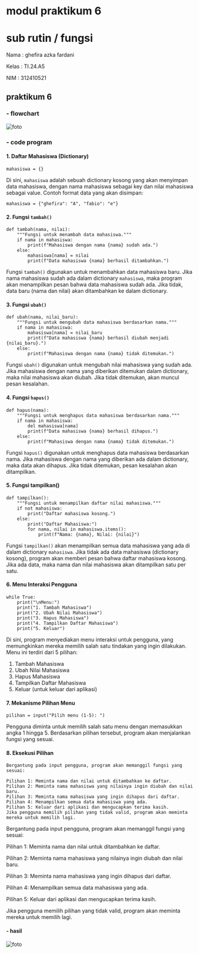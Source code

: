 # modul praktikum 6
# sub rutin / fungsi

Nama : ghefira azka fardani 

Kelas : TI.24.A5

NIM : 312410521

## praktikum 6

### - flowchart
![foto]()
### - code program
#### 1. Daftar Mahasiswa (Dictionary)
```phython
mahasiswa = {}
```
Di sini, ```mahasiswa``` adalah sebuah dictionary kosong yang akan menyimpan data mahasiswa, 
dengan nama mahasiswa sebagai key dan nilai mahasiswa sebagai value. Contoh format data yang akan disimpan:
```phython
mahasiswa = {"ghefira": "A", "fabio": "e"}
```
#### 2. Fungsi ```tambah()```
```phython
def tambah(nama, nilai):
    """Fungsi untuk menambah data mahasiswa."""
    if nama in mahasiswa:
        print(f"Mahasiswa dengan nama {nama} sudah ada.")
    else:
        mahasiswa[nama] = nilai
        print(f"Data mahasiswa {nama} berhasil ditambahkan.")
```
Fungsi ```tambah()``` digunakan untuk menambahkan data mahasiswa baru. Jika nama mahasiswa sudah ada dalam dictionary ```mahasiswa```, maka program akan menampilkan pesan bahwa data mahasiswa sudah ada.
Jika tidak, data baru (nama dan nilai) akan ditambahkan ke dalam dictionary.
#### 3. Fungsi ```ubah()```
```phython
def ubah(nama, nilai_baru):
    """Fungsi untuk mengubah data mahasiswa berdasarkan nama."""
    if nama in mahasiswa:
        mahasiswa[nama] = nilai_baru
        print(f"Data mahasiswa {nama} berhasil diubah menjadi {nilai_baru}.")
    else:
        print(f"Mahasiswa dengan nama {nama} tidak ditemukan.")
```
Fungsi ```ubah()``` digunakan untuk mengubah nilai mahasiswa yang sudah ada. 
Jika mahasiswa dengan nama yang diberikan ditemukan dalam dictionary, maka nilai mahasiswa akan diubah. Jika tidak ditemukan, akan muncul pesan kesalahan.
#### 4. Fungsi ```hapus()```
```phython
def hapus(nama):
    """Fungsi untuk menghapus data mahasiswa berdasarkan nama."""
    if nama in mahasiswa:
        del mahasiswa[nama]
        print(f"Data mahasiswa {nama} berhasil dihapus.")
    else:
        print(f"Mahasiswa dengan nama {nama} tidak ditemukan.")
```
Fungsi ```hapus()``` digunakan untuk menghapus data mahasiswa berdasarkan nama.
Jika mahasiswa dengan nama yang diberikan ada dalam dictionary, maka data akan dihapus. Jika tidak ditemukan, pesan kesalahan akan ditampilkan.
#### 5. Fungsi tampilkan()
```phython
def tampilkan():
    """Fungsi untuk menampilkan daftar nilai mahasiswa."""
    if not mahasiswa:
        print("Daftar mahasiswa kosong.")
    else:
        print("Daftar Mahasiswa:")
        for nama, nilai in mahasiswa.items():
            print(f"Nama: {nama}, Nilai: {nilai}")
```
Fungsi ```tampilkan()``` akan menampilkan semua data mahasiswa yang ada di dalam dictionary ```mahasiswa```. Jika tidak ada data mahasiswa (dictionary kosong), program akan memberi pesan bahwa daftar mahasiswa kosong.
Jika ada data, maka nama dan nilai mahasiswa akan ditampilkan satu per satu.
#### 6. Menu Interaksi Pengguna
```phython
while True:
    print("\nMenu:")
    print("1. Tambah Mahasiswa")
    print("2. Ubah Nilai Mahasiswa")
    print("3. Hapus Mahasiswa")
    print("4. Tampilkan Daftar Mahasiswa")
    print("5. Keluar")
```
Di sini, program menyediakan menu interaksi untuk pengguna, yang memungkinkan mereka memilih salah satu tindakan yang ingin dilakukan. Menu ini terdiri dari 5 pilihan:

1. Tambah Mahasiswa
2. Ubah Nilai Mahasiswa
3. Hapus Mahasiswa
4. Tampilkan Daftar Mahasiswa
5. Keluar (untuk keluar dari aplikasi)
#### 7. Mekanisme Pilihan Menu
```phython
pilihan = input("Pilih menu (1-5): ")
```
Pengguna diminta untuk memilih salah satu menu dengan memasukkan angka 1 hingga 5.
Berdasarkan pilihan tersebut, program akan menjalankan fungsi yang sesuai.
#### 8. Eksekusi Pilihan
```phython
Bergantung pada input pengguna, program akan memanggil fungsi yang sesuai:

Pilihan 1: Meminta nama dan nilai untuk ditambahkan ke daftar.
Pilihan 2: Meminta nama mahasiswa yang nilainya ingin diubah dan nilai baru.
Pilihan 3: Meminta nama mahasiswa yang ingin dihapus dari daftar.
Pilihan 4: Menampilkan semua data mahasiswa yang ada.
Pilihan 5: Keluar dari aplikasi dan mengucapkan terima kasih.
Jika pengguna memilih pilihan yang tidak valid, program akan meminta mereka untuk memilih lagi.
```
Bergantung pada input pengguna, program akan memanggil fungsi yang sesuai:

Pilihan 1: Meminta nama dan nilai untuk ditambahkan ke daftar.

Pilihan 2: Meminta nama mahasiswa yang nilainya ingin diubah dan nilai baru.

Pilihan 3: Meminta nama mahasiswa yang ingin dihapus dari daftar.

Pilihan 4: Menampilkan semua data mahasiswa yang ada.

Pilihan 5: Keluar dari aplikasi dan mengucapkan terima kasih.

Jika pengguna memilih pilihan yang tidak valid, program akan meminta mereka untuk memilih lagi.

#### - hasil
![foto]()


